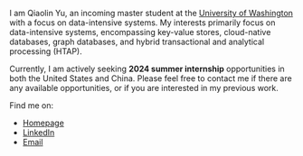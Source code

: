 <!--
**Qiaolin-Yu/Qiaolin-Yu** is a ✨ _special_ ✨ repository because its `README.md` (this file) appears on your GitHub profile.

Here are some ideas to get you started:

- 🔭 I’m currently working on ...
- 🌱 I’m currently learning ...
- 👯 I’m looking to collaborate on ...
- 🤔 I’m looking for help with ...
- 💬 Ask me about ...
- 📫 How to reach me: ...
- 😄 Pronouns: ...
- ⚡ Fun fact: ...
-->

<!-- [![Anurag's GitHub stats](https://github-readme-stats.vercel.app/api?username=Qiaolin-Yu&count_private=true&show_icons=true&hide=stars)](https://github.com/anuraghazra/github-readme-stats)
 -->
I am Qiaolin Yu, an incoming master student at the [University of Washington](https://www.washington.edu/) with a focus on data-intensive systems. My interests primarily focus on data-intensive systems, encompassing key-value stores, cloud-native databases, graph databases, and hybrid transactional and analytical processing (HTAP).

Currently, I am actively seeking **2024 summer internship** opportunities in both the United States and China. Please feel free to contact me if there are any available opportunities, or if you are interested in my previous work.

Find me on: 
- [Homepage](https://qiaolin-yu.github.io/)
- [LinkedIn](https://www.linkedin.com/in/qiaolin-yu/)
- [Email](mailto:qiaolin@uw.edu)
